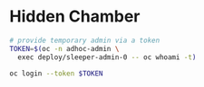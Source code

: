 # Hidden Chamber

```sh
# provide temporary admin via a token
TOKEN=$(oc -n adhoc-admin \
  exec deploy/sleeper-admin-0 -- oc whoami -t)

oc login --token $TOKEN
```
